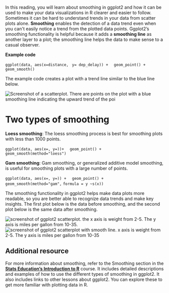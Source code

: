 
In this reading, you will learn about smoothing in ggplot2 and how it can be used to make your data visualizations in R clearer and easier to follow. Sometimes it can be hard to understand trends in your data from scatter plots alone. **Smoothing** enables the detection of a data trend even when you can't easily notice a trend from the plotted data points. Ggplot2’s smoothing functionality is helpful because it adds a **smoothing line** as another layer to a plot; the smoothing line helps the data to make sense to a casual observer.

**Example code**

``ggplot(data, aes(x=distance, ``
``y= dep_delay)) +``
``	geom_point() +``
``	geom_smooth()``

The example code creates a plot with a trend line similar to the blue line below.

![Screenshot of a scatterplot. There are points on the plot with a blue smoothing line indicating the upward trend of the poi](https://d3c33hcgiwev3.cloudfront.net/imageAssetProxy.v1/XbKKHOhhSEKyihzoYchC-A_368afc47eb8a4edcbb089c2684ce088f_e0a48bb6-bfad-4eda-96bf-c292a3beac48.png?expiry=1629244800000&hmac=W3Crwo97jgcEvGdvJf7wf8mMgUNL7OyINZLGllh8BuQ)

# Two types of smoothing

**Loess smoothing**: The loess smoothing process is best for smoothing plots with less than 1000 points.

``ggplot(data, aes(x=, y=))+ ``
``	geom_point() +       ``
``	geom_smooth(method="loess")``

**Gam smoothing**: Gam smoothing, or generalized additive model smoothing, is useful for smoothing plots with a large number of points. 

``ggplot(data, aes(x=, y=)) + ``
``	geom_point() +         ``
``	geom_smooth(method="gam", ``
``formula = y ~s(x))``

The smoothing functionality in ggplot2 helps make data plots more readable, so you are better able to recognize data trends and make key insights. The first plot below is the data before smoothing, and the second plot below is the same data after smoothing.

![screenshot of ggplot2 scatterplot. the x axis is weight from 2-5. The y axis is miles per gallon from 10-35.](https://d3c33hcgiwev3.cloudfront.net/imageAssetProxy.v1/wPPc24hXSWuz3NuIV0lrnQ_912eda8141a1490597aa1f78a57921c5_b6a22f66-9ecc-4452-aa73-79e0673d26f5.png?expiry=1629244800000&hmac=L8F9ULf0NqKAqpC-IgvycbOaIcLaUvKLWalfsvwrBEY)![screenshot of ggplot2 scatterplot with smooth line. x axis is weight from 2-5. The y axis is miles per gallon from 10-35](https://d3c33hcgiwev3.cloudfront.net/imageAssetProxy.v1/f1AMePxESHyQDHj8RPh8OQ_100fd672112445729c7b0d534ec2ab82_755509aa-c74b-4eb0-a1ec-ff884e86b97f.png?expiry=1629244800000&hmac=eb37mO7-KuUk9FITlbZqoRHW_LC_DA3sEAHlf9iIOh0)

## Additional resource

F​or more information about smoothing, refer to the Smoothing section in the [**Stats Education’s Introduction to R**](http://statseducation.com/Introduction-to-R/modules/graphics/smoothing/ "This link takes you to the Smoothing section in Stats Education's Introduction to R course.") course. It includes detailed descriptions and examples of how to use the different types of smoothing in ggplot2. It also includes links to other lessons about ggplot2. You can explore these to get more familiar with plotting data in R.